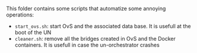 This folder contains some scripts that automatize some annoying operations:

  * `start_ovs.sh`: start OvS and the associated data base. It is usefull at the
     boot of the UN
  * `cleaner.sh`: remove all the bridges created in OvS and the Docker containers.
     It is usefull in case the un-orchestrator crashes

